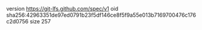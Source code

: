 version https://git-lfs.github.com/spec/v1
oid sha256:42963351de97ed0791b23f5df146ce8f5f9a55e013b7169700476c176c2d0756
size 257
